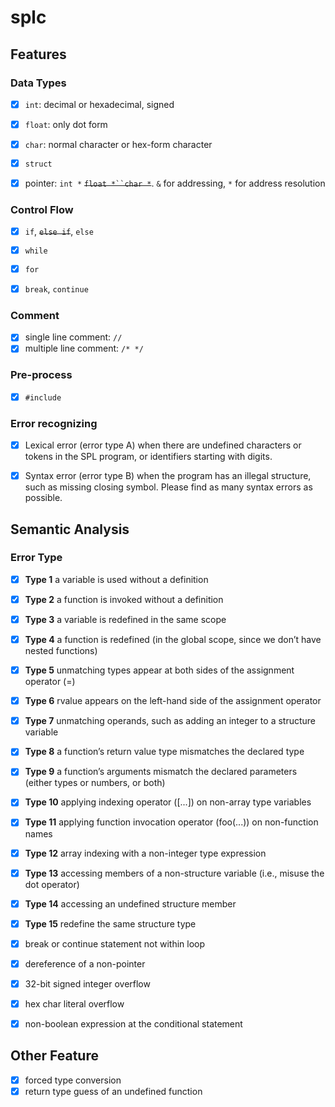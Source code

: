 # splc

## Features

### Data Types

- [x] `int`: decimal or hexadecimal, signed

- [x] `float`: only dot form
- [x] `char`: normal character or hex-form character
- [x] `struct`
- [x] pointer: `int *`  ~~`float *``char *`~~. `&` for addressing, `*` for address resolution

### Control Flow

- [x] `if`, ~~`else if`~~, `else`

- [x] `while`

- [x] `for`
- [x] `break`, `continue`

### Comment

- [x] single line comment: `//`
- [x] multiple line comment: `/* */`

### Pre-process

- [x] `#include`

### Error recognizing

- [x] Lexical error (error type A) when there are undefined characters or tokens in the SPL program, or identifiers starting with digits.

- [x] Syntax error (error type B) when the program has an illegal structure, such as missing closing symbol. Please find as many syntax errors as possible.



## Semantic Analysis

### Error Type

- [x] **Type 1** a variable is used without a definition
- [x] **Type 2** a function is invoked without a definition
- [x] **Type 3** a variable is redefined in the same scope
- [x] **Type 4** a function is redefined (in the global scope, since we don’t have nested functions)
- [x] **Type 5** unmatching types appear at both sides of the assignment operator (=)
- [x] **Type 6** rvalue appears on the left-hand side of the assignment operator
- [x] **Type 7** unmatching operands, such as adding an integer to a structure variable
- [x] **Type 8** a function’s return value type mismatches the declared type
- [x] **Type 9** a function’s arguments mismatch the declared parameters (either types or numbers, or both)
- [x] **Type 10** applying indexing operator ([...]) on non-array type variables
- [x] **Type 11** applying function invocation operator (foo(...)) on non-function names
- [x] **Type 12** array indexing with a non-integer type expression
- [x] **Type 13** accessing members of a non-structure variable (i.e., misuse the dot operator)
- [x] **Type 14** accessing an undefined structure member
- [x] **Type 15** redefine the same structure type



- [x] break or continue statement not within loop
- [x] dereference of a non-pointer
- [x] 32-bit signed integer overflow
- [x] hex char literal overflow
- [x] non-boolean expression at the conditional statement

## Other Feature

- [x] forced type conversion
- [x] return type guess of an undefined function

